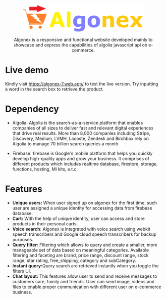 <p align="center">
  <a href="https://algonex-7.web.app/">
    <img src="public/img/logoName.png" alt="Logo" height="90">
  </a>
</p>

<p align="center">
Algonex is a responsive and functional website developed mainly to showcase and express the capabilities of algolia javascript api on e-commerce.</p>

# <a href="https://algonex-7.web.app/" style="text-decoration: none;">Live demo</a>
Kindly visit <a href="https://algonex-7.web.app/">https://algonex-7.web.app/</a> to test the live version. Try inputting a word in the search box to retrieve the product.

# Dependency
* Algolia: Algolia is the search-as-a-service platform that enables companies of all sizes to deliver fast and relevant digital experiences that drive real results. More than 8,000 companies including Stripe, Discovery, Medium, LVMH, Lacoste, Zendesk and Birchbox rely on Algolia to manage 70 billion search queries a month


* Firebase: firebase is Google's mobile platform that helps you quickly develop high-quality apps and grow your business. It comprises of different products which includes realtime database, firestore, storage, functions, hosting, Ml kits, e.t.c.

# Features
* <b>Unique users:</b> When user signed up on algonex for the first time, such user are assigned a unique identity for accessing data from firebase database.
* <b>Cart:</b> With the help of unique identity, user can access and store products in their personal carts.
* <b>Voice search:</b> Algonex is integrated with voice search using webkit speech transcribers and Google cloud speech transcribers for backup purposes.
* <b>Query filter:</b> Filtering which allows to query and create a smaller, more manageable set of data based on meaningful categories. Available filtering and faceting are brand, price range, discount range, stock range, star rating, free_shipping, category and subCategory.
* <b>Instant query:</b>Query search are retrieved instantly when you toggle the filters UI.
* <b>Chat layout:</b> This features allow user to send and receive messages to customers care, family and friends. User can send image, videos and files to enable proper communication with different user on e-commerce business.


